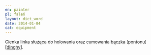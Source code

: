```yaml
---
en: painter
pl: faleń
layout: dict_word
date: 2014-01-04
cat: equipment
---
```


Cienka linka służąca do holowania oraz cumowania bączka (pontonu) [[dinghy](/dict/dinghy.html)].